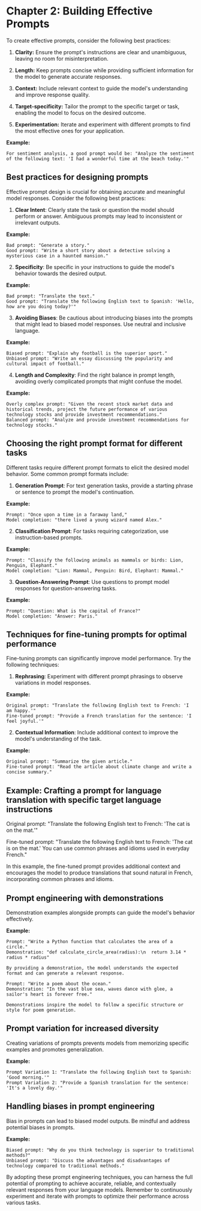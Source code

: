 # Chapter 2: Building Effective Prompts

To create effective prompts, consider the following best practices:

1. **Clarity:** Ensure the prompt's instructions are clear and unambiguous, leaving no room for misinterpretation.

2. **Length:** Keep prompts concise while providing sufficient information for the model to generate accurate responses.

3. **Context:** Include relevant context to guide the model's understanding and improve response quality.

4. **Target-specificity:** Tailor the prompt to the specific target or task, enabling the model to focus on the desired outcome.

5. **Experimentation:** Iterate and experiment with different prompts to find the most effective ones for your application.

**Example:**
```
For sentiment analysis, a good prompt would be: "Analyze the sentiment of the following text: 'I had a wonderful time at the beach today.'"
```

## Best practices for designing prompts

Effective prompt design is crucial for obtaining accurate and meaningful model responses. Consider the following best practices:

1. **Clear Intent**: Clearly state the task or question the model should perform or answer. Ambiguous prompts may lead to inconsistent or irrelevant outputs.

**Example:**
```
Bad prompt: "Generate a story."
Good prompt: "Write a short story about a detective solving a mysterious case in a haunted mansion."
```

2. **Specificity**: Be specific in your instructions to guide the model's behavior towards the desired output.

**Example:**
```
Bad prompt: "Translate the text."
Good prompt: "Translate the following English text to Spanish: 'Hello, how are you doing today?'"
```

3. **Avoiding Biases**: Be cautious about introducing biases into the prompts that might lead to biased model responses. Use neutral and inclusive language.

**Example:**
```
Biased prompt: "Explain why football is the superior sport."
Unbiased prompt: "Write an essay discussing the popularity and cultural impact of football."
```

4. **Length and Complexity**: Find the right balance in prompt length, avoiding overly complicated prompts that might confuse the model.

**Example:**
```
Overly complex prompt: "Given the recent stock market data and historical trends, project the future performance of various technology stocks and provide investment recommendations."
Balanced prompt: "Analyze and provide investment recommendations for technology stocks."
```

## Choosing the right prompt format for different tasks

Different tasks require different prompt formats to elicit the desired model behavior. Some common prompt formats include:

1. **Generation Prompt**: For text generation tasks, provide a starting phrase or sentence to prompt the model's continuation.

**Example:**
```
Prompt: "Once upon a time in a faraway land,"
Model completion: "there lived a young wizard named Alex."
```

2. **Classification Prompt**: For tasks requiring categorization, use instruction-based prompts.

**Example:**
```
Prompt: "Classify the following animals as mammals or birds: Lion, Penguin, Elephant."
Model completion: "Lion: Mammal, Penguin: Bird, Elephant: Mammal."
```

3. **Question-Answering Prompt**: Use questions to prompt model responses for question-answering tasks.

**Example:**
```
Prompt: "Question: What is the capital of France?"
Model completion: "Answer: Paris."
```

## Techniques for fine-tuning prompts for optimal performance

Fine-tuning prompts can significantly improve model performance. Try the following techniques:

1. **Rephrasing**: Experiment with different prompt phrasings to observe variations in model responses.

**Example:**
```
Original prompt: "Translate the following English text to French: 'I am happy.'"
Fine-tuned prompt: "Provide a French translation for the sentence: 'I feel joyful.'"
```

2. **Contextual Information**: Include additional context to improve the model's understanding of the task.

**Example:**
```
Original prompt: "Summarize the given article."
Fine-tuned prompt: "Read the article about climate change and write a concise summary."
```

## Example: Crafting a prompt for language translation with specific target language instructions

Original prompt: "Translate the following English text to French: 'The cat is on the mat.'"

Fine-tuned prompt: "Translate the following English text to French: 'The cat is on the mat.' You can use common phrases and idioms used in everyday French."

In this example, the fine-tuned prompt provides additional context and encourages the model to produce translations that sound natural in French, incorporating common phrases and idioms.

## Prompt engineering with demonstrations

Demonstration examples alongside prompts can guide the model's behavior effectively.

**Example:**
```
Prompt: "Write a Python function that calculates the area of a circle."
Demonstration: "def calculate_circle_area(radius):\n  return 3.14 * radius * radius"

By providing a demonstration, the model understands the expected format and can generate a relevant response.

Prompt: "Write a poem about the ocean."
Demonstration: "In the vast blue sea, waves dance with glee, a sailor's heart is forever free."

Demonstrations inspire the model to follow a specific structure or style for poem generation.
```

## Prompt variation for increased diversity

Creating variations of prompts prevents models from memorizing specific examples and promotes generalization.

**Example:**
```
Prompt Variation 1: "Translate the following English text to Spanish: 'Good morning.'"
Prompt Variation 2: "Provide a Spanish translation for the sentence: 'It's a lovely day.'"
```

## Handling biases in prompt engineering

Bias in prompts can lead to biased model outputs. Be mindful and address potential biases in prompts.

**Example:**
```
Biased prompt: "Why do you think technology is superior to traditional methods?"
Unbiased prompt: "Discuss the advantages and disadvantages of technology compared to traditional methods."
```

By adopting these prompt engineering techniques, you can harness the full potential of prompting to achieve accurate, reliable, and contextually relevant responses from your language models. Remember to continuously experiment and iterate with prompts to optimize their performance across various tasks.